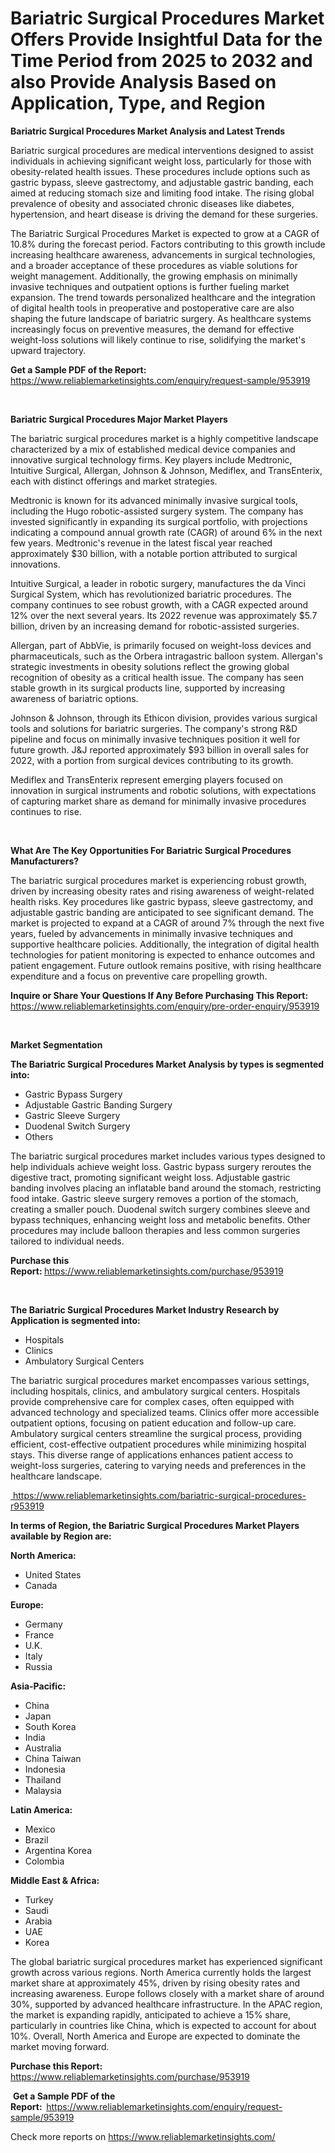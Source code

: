 <p><h1>Bariatric Surgical Procedures Market Offers Provide Insightful Data for the Time Period from 2025 to 2032 and also Provide Analysis Based on Application, Type, and Region</h1></p><p><strong>Bariatric Surgical Procedures Market Analysis and Latest Trends</strong></p>
<p><p>Bariatric surgical procedures are medical interventions designed to assist individuals in achieving significant weight loss, particularly for those with obesity-related health issues. These procedures include options such as gastric bypass, sleeve gastrectomy, and adjustable gastric banding, each aimed at reducing stomach size and limiting food intake. The rising global prevalence of obesity and associated chronic diseases like diabetes, hypertension, and heart disease is driving the demand for these surgeries.</p><p>The Bariatric Surgical Procedures Market is expected to grow at a CAGR of 10.8% during the forecast period. Factors contributing to this growth include increasing healthcare awareness, advancements in surgical technologies, and a broader acceptance of these procedures as viable solutions for weight management. Additionally, the growing emphasis on minimally invasive techniques and outpatient options is further fueling market expansion. The trend towards personalized healthcare and the integration of digital health tools in preoperative and postoperative care are also shaping the future landscape of bariatric surgery. As healthcare systems increasingly focus on preventive measures, the demand for effective weight-loss solutions will likely continue to rise, solidifying the market's upward trajectory.</p></p>
<p><strong>Get a Sample PDF of the Report:&nbsp;</strong> <a href="https://www.reliablemarketinsights.com/enquiry/request-sample/953919?utm_campaign=1938&utm_medium=2&utm_source=Github&utm_content=ia&utm_term=07032025&utm_id=bariatric-surgical-procedures">https://www.reliablemarketinsights.com/enquiry/request-sample/953919</a></p>
<p>&nbsp;</p>
<p><strong>Bariatric Surgical Procedures Major Market Players</strong></p>
<p><p>The bariatric surgical procedures market is a highly competitive landscape characterized by a mix of established medical device companies and innovative surgical technology firms. Key players include Medtronic, Intuitive Surgical, Allergan, Johnson & Johnson, Mediflex, and TransEnterix, each with distinct offerings and market strategies.</p><p>Medtronic is known for its advanced minimally invasive surgical tools, including the Hugo robotic-assisted surgery system. The company has invested significantly in expanding its surgical portfolio, with projections indicating a compound annual growth rate (CAGR) of around 6% in the next few years. Medtronic's revenue in the latest fiscal year reached approximately $30 billion, with a notable portion attributed to surgical innovations.</p><p>Intuitive Surgical, a leader in robotic surgery, manufactures the da Vinci Surgical System, which has revolutionized bariatric procedures. The company continues to see robust growth, with a CAGR expected around 12% over the next several years. Its 2022 revenue was approximately $5.7 billion, driven by an increasing demand for robotic-assisted surgeries.</p><p>Allergan, part of AbbVie, is primarily focused on weight-loss devices and pharmaceuticals, such as the Orbera intragastric balloon system. Allergan's strategic investments in obesity solutions reflect the growing global recognition of obesity as a critical health issue. The company has seen stable growth in its surgical products line, supported by increasing awareness of bariatric options.</p><p>Johnson & Johnson, through its Ethicon division, provides various surgical tools and solutions for bariatric surgeries. The company's strong R&D pipeline and focus on minimally invasive techniques position it well for future growth. J&J reported approximately $93 billion in overall sales for 2022, with a portion from surgical devices contributing to its growth.</p><p>Mediflex and TransEnterix represent emerging players focused on innovation in surgical instruments and robotic solutions, with expectations of capturing market share as demand for minimally invasive procedures continues to rise.</p></p>
<p>&nbsp;</p>
<p><strong>What Are The Key Opportunities For Bariatric Surgical Procedures Manufacturers?</strong></p>
<p><p>The bariatric surgical procedures market is experiencing robust growth, driven by increasing obesity rates and rising awareness of weight-related health risks. Key procedures like gastric bypass, sleeve gastrectomy, and adjustable gastric banding are anticipated to see significant demand. The market is projected to expand at a CAGR of around 7% through the next five years, fueled by advancements in minimally invasive techniques and supportive healthcare policies. Additionally, the integration of digital health technologies for patient monitoring is expected to enhance outcomes and patient engagement. Future outlook remains positive, with rising healthcare expenditure and a focus on preventive care propelling growth.</p></p>
<p><strong>Inquire or Share Your Questions If Any Before Purchasing This Report:</strong> <a href="https://www.reliablemarketinsights.com/enquiry/pre-order-enquiry/953919?utm_campaign=1938&utm_medium=2&utm_source=Github&utm_content=ia&utm_term=07032025&utm_id=bariatric-surgical-procedures">https://www.reliablemarketinsights.com/enquiry/pre-order-enquiry/953919</a></p>
<p>&nbsp;</p>
<p><strong>Market Segmentation</strong></p>
<p><strong>The Bariatric Surgical Procedures Market Analysis by types is segmented into:</strong></p>
<p><ul><li>Gastric Bypass Surgery</li><li>Adjustable Gastric Banding Surgery</li><li>Gastric Sleeve Surgery</li><li>Duodenal Switch Surgery</li><li>Others</li></ul></p>
<p><p>The bariatric surgical procedures market includes various types designed to help individuals achieve weight loss. Gastric bypass surgery reroutes the digestive tract, promoting significant weight loss. Adjustable gastric banding involves placing an inflatable band around the stomach, restricting food intake. Gastric sleeve surgery removes a portion of the stomach, creating a smaller pouch. Duodenal switch surgery combines sleeve and bypass techniques, enhancing weight loss and metabolic benefits. Other procedures may include balloon therapies and less common surgeries tailored to individual needs.</p></p>
<p><strong>Purchase this Report:&nbsp;</strong><a href="https://www.reliablemarketinsights.com/purchase/953919?utm_campaign=1938&utm_medium=2&utm_source=Github&utm_content=ia&utm_term=07032025&utm_id=bariatric-surgical-procedures">https://www.reliablemarketinsights.com/purchase/953919</a></p>
<p>&nbsp;</p>
<p><strong>The Bariatric Surgical Procedures Market Industry Research by Application is segmented into:</strong></p>
<p><ul><li>Hospitals</li><li>Clinics</li><li>Ambulatory Surgical Centers</li></ul></p>
<p><p>The bariatric surgical procedures market encompasses various settings, including hospitals, clinics, and ambulatory surgical centers. Hospitals provide comprehensive care for complex cases, often equipped with advanced technology and specialized teams. Clinics offer more accessible outpatient options, focusing on patient education and follow-up care. Ambulatory surgical centers streamline the surgical process, providing efficient, cost-effective outpatient procedures while minimizing hospital stays. This diverse range of applications enhances patient access to weight-loss surgeries, catering to varying needs and preferences in the healthcare landscape.</p></p>
<p><a href="https://www.reliablemarketinsights.com/bariatric-surgical-procedures-r953919?utm_campaign=1938&utm_medium=2&utm_source=Github&utm_content=ia&utm_term=07032025&utm_id=bariatric-surgical-procedures">&nbsp;https://www.reliablemarketinsights.com/bariatric-surgical-procedures-r953919</a></p>
<p><strong>In terms of Region, the Bariatric Surgical Procedures Market Players available by Region are:</strong></p>
<p>
    <p> <strong> North America: </strong>
        <ul>
            <li>United States</li>
            <li>Canada</li>
        </ul>
        </p> 
    <p> <strong> Europe: </strong>
        <ul>
            <li>Germany</li>
            <li>France</li>
            <li>U.K.</li>
            <li>Italy</li>
            <li>Russia</li>
        </ul>
        </p> 
    <p> <strong> Asia-Pacific: </strong>
        <ul>
            <li>China</li>
            <li>Japan</li>
            <li>South Korea</li>
            <li>India</li>
            <li>Australia</li>
            <li>China Taiwan</li>
            <li>Indonesia</li>
            <li>Thailand</li>
            <li>Malaysia</li>
        </ul>
        </p> 
    <p> <strong> Latin America: </strong>
        <ul>
            <li>Mexico</li>
            <li>Brazil</li>
            <li>Argentina Korea</li>
            <li>Colombia</li>
        </ul>
        </p> 
    <p> <strong> Middle East & Africa: </strong>
        <ul>
            <li>Turkey</li>
            <li>Saudi</li>
            <li>Arabia</li>
            <li>UAE</li>
            <li>Korea</li>
        </ul>
    </p>
    </p>
<p><p>The global bariatric surgical procedures market has experienced significant growth across various regions. North America currently holds the largest market share at approximately 45%, driven by rising obesity rates and increasing awareness. Europe follows closely with a market share of around 30%, supported by advanced healthcare infrastructure. In the APAC region, the market is expanding rapidly, anticipated to achieve a 15% share, particularly in countries like China, which is expected to account for about 10%. Overall, North America and Europe are expected to dominate the market moving forward.</p></p>
<p><strong>Purchase this Report: </strong><a href="https://www.reliablemarketinsights.com/purchase/953919?utm_campaign=1938&utm_medium=2&utm_source=Github&utm_content=ia&utm_term=07032025&utm_id=bariatric-surgical-procedures">https://www.reliablemarketinsights.com/purchase/953919</a></p>
<p>&nbsp;<strong>Get a Sample PDF of the Report:&nbsp;&nbsp;</strong><a href="https://www.reliablemarketinsights.com/enquiry/request-sample/953919?utm_campaign=1938&utm_medium=2&utm_source=Github&utm_content=ia&utm_term=07032025&utm_id=bariatric-surgical-procedures">https://www.reliablemarketinsights.com/enquiry/request-sample/953919</a></p>
<p><strong></strong></p>
<p>Check more reports on <a href="https://www.reliablemarketinsights.com/?utm_campaign=1938&utm_medium=2&utm_source=Github&utm_content=ia&utm_term=07032025&utm_id=bariatric-surgical-procedures">https://www.reliablemarketinsights.com/</a></p>